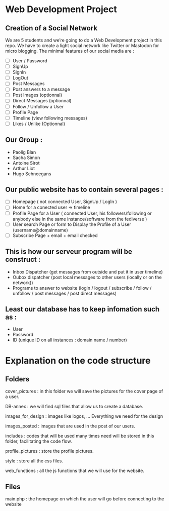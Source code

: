 # Web Development Project

## Creation of a Social Network

We are 5 students and we’re going to do a Web Development project in this repo. We have to create a light social network like Twitter or Mastodon for micro blogging. The minimal features of our social media are :

- [ ] User / Password
- [ ] SignUp
- [ ] SignIn
- [ ] LogOut
- [ ] Post Messages
- [ ] Post answers to a message
- [ ] Post Images (optionnal)
- [ ] Direct Messages (optionnal)
- [ ] Follow / Unfollow a User
- [ ] Profile Page
- [ ] Timeline (view following messages)
- [ ] Likes / Unlike (Optionnal)

## Our Group :

- Paolig Blan
- Sacha Simon
- Antoine Sirot
- Arthur Liot
- Hugo Schneegans

## Our public website has to contain several pages :

- [ ] Homepage ( not connected User, SignUp / LogIn )
- [ ] Home for a conected user ⇒ timeline
- [ ] Profile Page for a User ( connected User, his followers/following or anybody else in the same instance/software from the fediverse )
- [ ] User search Page or form to Display the Profile of a User (username@domainname)
- [ ] Subscribe Page + email + email checked

## This is how our serveur program will be construct :

- Inbox Dispatcher (get messages from outside and put it in user timeline)
- Oubox dispatcher (post local messages to other users (locally or on the network))
- Programs to answer to website (login / logout / subscribe / follow / unfollow / post messages / post direct messages)

## Least our database has to keep infomation such as :

- User
- Password
- ID (unique ID on all instances : domain name / number)

# Explanation on the code structure

## Folders

cover_pictures : in this folder we will save the pictures for the cover page of a user.

DB-annex : we will find sql files that allow us to create a database.

images_for_design : images like logos, ... Everything we need for the design

images_posted : images that are used in the post of our users.

includes : codes that will be used many times need will be stored in this folder, facilitating the code flow.

profile_pictures : store the profile pictures.

style : store all the css files.

web_functions : all the js functions that we will use for the website.

## Files

main.php : the homepage on which the user will go before connecting to the website

